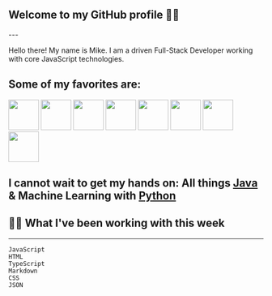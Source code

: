 <h2>Welcome to my GitHub profile 🙋‍♂️</h2>
---

Hello there! My name is Mike. I am a driven Full-Stack Developer working with core JavaScript technologies.

Some of my favorites are:
---

<img src="./assets/js.png" width="60" display="inline-block"> 
<img src="./assets/typescript.png" width="60" display="inline-block"> 
<img src="./assets/react.png" width="60" display="inline-block">
<img src="./assets/redux.png" width="60" display="inline-block">
<img src="./assets/49996085.png" width="60" display="inline-block">
<img src="./assets/nodejs.png" width="60" display="inline-block">
<img src="./assets/postgresql.png" width="60" display="inline-block">
<img src="./assets/mdb.png" width="60" display="inline-block">

I cannot wait to get my hands on:
All things <a href="https://www.java.com/">Java</a> & Machine Learning with <a href="https://www.python.org/">Python</a>
---


## 👨‍💻 What I've been working with this week  
---
<!--START_SECTION:waka-->

```text
JavaScript   
HTML         
TypeScript   
Markdown     
CSS          
JSON        
```

<!--END_SECTION:waka-->


<!--
**mkcannon/mkcannon** is a ✨ _special_ ✨ repository because its `README.md` (this file) appears on your GitHub profile.

Here are some ideas to get you started:

- 🔭 I’m currently working on ...
- 🌱 I’m currently learning ...
- 👯 I’m looking to collaborate on ...
- 🤔 I’m looking for help with ...
- 💬 Ask me about ...
- 📫 How to reach me: ...
- 😄 Pronouns: ...
- ⚡ Fun fact: ...
-->

